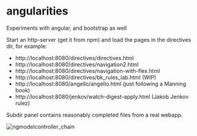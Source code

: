 # angularities
Experiments with angular, and bootstrap as well

Start an http-server (get it from npm) and load the pages in the directives dir, for example:
- http://localhost:8080/directives/directives.html
- http://localhost:8080/directives/navigation2.html
- http://localhost:8080/directives/navigation-with-flex.html
- http://localhost:8080/directives/bk_rules_lab.html (WIP)
- http://localhost:8080/angello/angello.html (just following a Manning book)
- http://localhost:8080/jenkov/watch-digest-apply.html (Jakob Jenkov rulez)

Subdir panel contains reasonably completed files from a real webapp.

![ngmodelcontroller_chain](https://cloud.githubusercontent.com/assets/2652413/12366254/501dbc1c-bbda-11e5-8543-6c717d60ed17.jpg)
